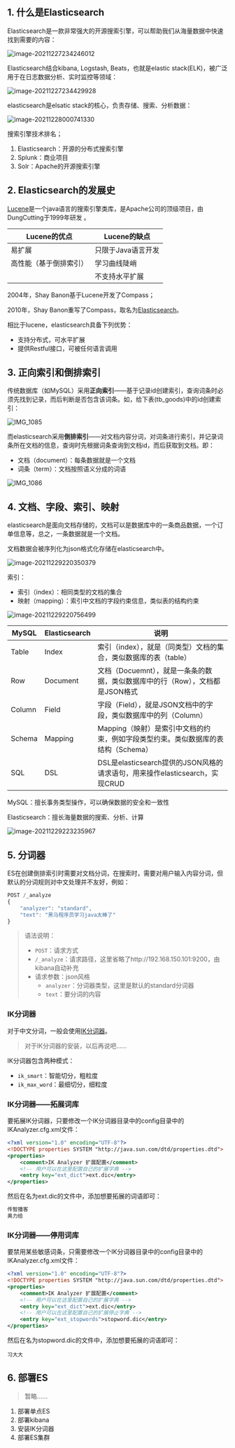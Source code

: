 ## 1. 什么是Elasticsearch

Elasticsearch是一款非常强大的开源搜索引擎，可以帮助我们从海量数据中快速找到需要的内容：

![image-20211227234246012](../../resources/images/notebooks/JavaWeb/SpringCloud/image-20211227234246012.png)

Elasticsearch结合kibana, Logstash, Beats，也就是elastic stack(ELK)，被广泛用于在日志数据分析、实时监控等领域：

![image-20211227234429928](../../resources/images/notebooks/JavaWeb/SpringCloud/image-20211227234429928.png)

elasticsearch是elsatic stack的核心，负责存储、搜索、分析数据：

![image-20211228000741330](../../resources/images/notebooks/JavaWeb/SpringCloud/image-20211228000741330.png)

搜索引擎技术排名；

1. Elasticsearch：开源的分布式搜索引擎
2. Splunk：商业项目
3. Solr：Apache的开源搜索引擎

## 2. Elasticsearch的发展史

[Lucene](https://lucene.apache.org/)是一个java语言的搜索引擎类库，是Apache公司的顶级项目，由DungCutting于1999年研发 。

| Lucene的优点           | Lucene的缺点       |
| ---------------------- | ------------------ |
| 易扩展                 | 只限于Java语言开发 |
| 高性能（基于倒排索引） | 学习曲线陡峭       |
|                        | 不支持水平扩展     |

2004年，Shay Banon基于Lucene开发了Compass；

2010年，Shay Banon重写了Compass，取名为[Elasticsearch](https://www.elastic.co/cn/)。

相比于lucene，elasticsearch具备下列优势：

- 支持分布式，可水平扩展
- 提供Restful接口，可被任何语言调用

## 3. 正向索引和倒排索引

传统数据库（如MySQL）采用**正向索引**——基于记录id创建索引，查询词条时必须先找到记录，而后判断是否包含该词条。如，给下表(tb_goods)中的id创建索引：

![IMG_1085](../../resources/images/notebooks/JavaWeb/SpringCloud/IMG_1085.JPG)

而elasticsearch采用**倒排索引**——对文档内容分词，对词条进行索引，并记录词条所在文档的信息，查询时先根据词条查询到文档id，而后获取到文档。即：

- 文档（document）：每条数据就是一个文档
- 词条（term）：文档按照语义分成的词语

![IMG_1086](../../resources/images/notebooks/JavaWeb/SpringCloud/IMG_1086.png)

## 4. 文档、字段、索引、映射

elasticsearch是面向文档存储的，文档可以是数据库中的一条商品数据，一个订单信息等，总之，一条数据就是一个文档。

文档数据会被序列化为json格式化存储在elasticsearch中。

![image-20211229220350379](../../resources/images/notebooks/JavaWeb/SpringCloud/image-20211229220350379.png)

索引：

- 索引（index）：相同类型的文档的集合
- 映射（mapping）：索引中文档的字段约束信息，类似表的结构约束

![image-20211229220756499](../../resources/images/notebooks/JavaWeb/SpringCloud/image-20211229220756499.png)

| MySQL  | Elasticsearch | 说明                                                         |
| ------ | ------------- | ------------------------------------------------------------ |
| Table  | Index         | 索引（index），就是（同类型）文档的集合，类似数据库的表（table） |
| Row    | Document      | 文档（Docuemnt），就是一条条的数据，类似数据库中的行（Row），文档都是JSON格式 |
| Column | Field         | 字段（Field），就是JSON文档中的字段，类似数据库中的列（Column） |
| Schema | Mapping       | Mapping（映射）是索引中文档的约束，例如字段类型约束。类似数据库的表结构（Schema） |
| SQL    | DSL           | DSL是elasticsearch提供的JSON风格的请求语句，用来操作elasticsearch，实现CRUD |

MySQL：擅长事务类型操作，可以确保数据的安全和一致性

Elasticsearch：擅长海量数据的搜索、分析、计算

![image-20211229223235967](../../resources/images/notebooks/JavaWeb/SpringCloud/image-20211229223235967.png)

## 5. 分词器

ES在创建倒排索引时需要对文档分词，在搜索时，需要对用户输入内容分词，但默认的分词规则对中文处理并不友好，例如：

```js
POST /_analyze
{
    "analyzer": "standard",
    "text": "黑马程序员学习java太棒了"
}
```

> 语法说明：
>
> - `POST`：请求方式
> - `/_analyze`：请求路径，这里省略了http://192.168.150.101:9200，由kibana自动补充
> - 请求参数：json风格
>     - `analyzer`：分词器类型，这里是默认的standard分词器
>     - `text`：要分词的内容

### IK分词器

对于中文分词，一般会使用[IK分词器](https://github.com/medcl/elasticsearch-analysis-ik)。

> 对于IK分词器的安装，以后再说吧......

IK分词器包含两种模式：

- `ik_smart`：智能切分，粗粒度
- `ik_max_word`：最细切分，细粒度

### IK分词器——拓展词库

要拓展IK分词器，只要修改一个IK分词器目录中的config目录中的IKAnalyzer.cfg.xml文件：

```xml
<?xml version="1.0" encoding="UTF-8"?>
<!DOCTYPE properties SYSTEM "http://java.sun.com/dtd/properties.dtd">
<properties>
    <comment>IK Analyzer 扩展配置</comment>
    <!-- 用户可以在这里配置自己的扩展字典 -->
    <entry key="ext_dict">ext.dic</entry>
</properties>
```

然后在名为ext.dic的文件中，添加想要拓展的词语即可：

```txt
传智播客
奥力给
```

### IK分词器——停用词库

要禁用某些敏感词条，只需要修改一个IK分词器目录中的config目录中的IKAnalyzer.cfg.xml文件：

```xml
<?xml version="1.0" encoding="UTF-8"?>
<!DOCTYPE properties SYSTEM "http://java.sun.com/dtd/properties.dtd">
<properties>
    <comment>IK Analyzer 扩展配置</comment>
    <!-- 用户可以在这里配置自己的扩展字典 -->
    <entry key="ext_dict">ext.dic</entry>
    <!-- 用户可以在这里配置自己的扩展停止字典 -->
    <entry key="ext_stopwords">stopword.dic</entry>
</properties>
```

然后在名为stopword.dic的文件中，添加想要拓展的词语即可：

```text
习大大
```

## 6. 部署ES

> 暂略......

1. 部署单点ES
2. 部署kibana
3. 安装IK分词器
4. 部署ES集群
